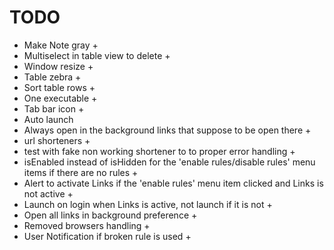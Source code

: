 #  TODO

* Make Note gray +
* Multiselect in table view to delete +
* Window resize +
* Table zebra +
* Sort table rows +
* One executable +
* Tab bar icon +
* Auto launch
* Always open in the background links that suppose to be open there +
* url shorteners +
* test with fake non working shortener to to proper error handling +
* isEnabled instead of isHidden for the 'enable rules/disable rules' menu items if there are no rules +
* Alert to activate Links if the 'enable rules' menu item clicked and Links is not active +
* Launch on login when Links is active, not launch if it is not +
* Open all links in background preference +
* Removed browsers handling +
* User Notification if broken rule is used +
